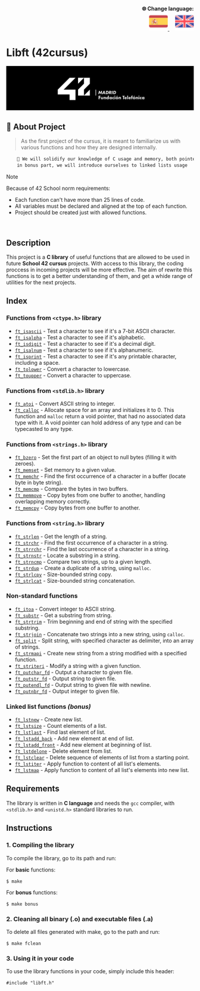 <p align="end">
  <strong>🌐 Change language:</strong><br>
  <a href="/README.es.md">
   <img src="https://github.com/Nachopuerto95/multilang/blob/main/ES.png" alt="Español" width="50">
 </a>&nbsp;&nbsp;&nbsp;
 <a href="/README.md">
   <img src="https://github.com/Nachopuerto95/multilang/blob/main/EN.png" alt="English" width="50">
 </a>
</p>

# Libft (42cursus)

<img src="https://github.com/Nachopuerto95/multilang/blob/main/42-Madrid%20-%20Edited.jpg">

## 📜 About Project
> As the first project of the cursus, it is meant to familiarize us with various functions and how they are designed internally.

```html
	🚀 We will solidify our knowledge of C usage and memory, both pointer usage and dynamic memory.
	in bonus part, we will introduce ourselves to linked lists usage
```
> [!NOTE]
> Because of 42 School norm requirements:
> * Each function can't have more than 25 lines of code.
> * All variables must be declared and aligned at the top of each function.
> * Project should be created just with allowed functions.
<br>

## Description

This project is a __C library__ of useful functions that are allowed to be used in future __School 42 cursus__ projects. With access to this library, the coding proccess in incoming projects will be more effective. The aim of rewrite this functions is to get a better understanding of them, and get a whide range of utilities for the next projects.

## Index
### Functions from `<ctype.h>` library
* [`ft_isascii`](https://github.com/Nachopuerto95/libft/blob/main/ft_isascii.c) - Test a character to see if it's a 7-bit ASCII character.
* [`ft_isalpha`](https://github.com/Nachopuerto95/libft/blob/main/ft_isalpha.c) - Test a character to see if it's alphabetic.
* [`ft_isdigit`](https://github.com/Nachopuerto95/libft/blob/main/ft_isdigit.c) - Test a character to see if it's a decimal digit.
* [`ft_isalnum`](https://github.com/Nachopuerto95/libft/blob/main/ft_isalnum.c) - Test a character to see if it's alphanumeric.
* [`ft_isprint`](https://github.com/Nachopuerto95/libft/blob/main/ft_isprint.c) - Test a character to see if it's any printable character, including a space.
* [`ft_tolower`](https://github.com/Nachopuerto95/libft/blob/main/ft_tolower.c) - Convert a character to lowercase.
* [`ft_toupper`](https://github.com/Nachopuerto95/libft/blob/main/ft_toupper.c) - Convert a character to uppercase.

### Functions from `<stdlib.h>` library
* [`ft_atoi`](https://github.com/Nachopuerto95/libft/blob/main/ft_atoi.c) - Convert ASCII string to integer.
* [`ft_calloc`](https://github.com/Nachopuerto95/libft/blob/main/ft_calloc.c) - Allocate space for an array and initializes it to 0. This function and `malloc` return a void pointer, that had no associated data type with it. A void pointer can hold address of any type and can be typecasted to any type.

### Functions from `<strings.h>` library
* [`ft_bzero`](https://github.com/Nachopuerto95/libft/blob/main/ft_bzero.c) - Set the first part of an object to null bytes (filling it with zeroes).
* [`ft_memset`](https://github.com/Nachopuerto95/libft/blob/main/ft_memset.c) - Set memory to a given value.
* [`ft_memchr`](https://github.com/Nachopuerto95/libft/blob/main/ft_memchr.c) - Find the first occurrence of a character in a buffer (locate byte in byte string).
* [`ft_memcmp`](https://github.com/Nachopuerto95/libft/blob/main/ft_memcmp.c) - Compare the bytes in two buffers.
* [`ft_memmove`](https://github.com/Nachopuerto95/libft/blob/main/ft_memmove.c) - Copy bytes from one buffer to another, handling overlapping memory correctly.
* [`ft_memcpy`](https://github.com/Nachopuerto95/libft/blob/main/ft_memcpy.c) - Copy bytes from one buffer to another.

### Functions from `<string.h>` library
* [`ft_strlen`](https://github.com/Nachopuerto95/libft/blob/main/ft_strlen.c) - Get the length of a string.
* [`ft_strchr`](https://github.com/Nachopuerto95/libft/blob/main/ft_strchr.c) - Find the first occurrence of a character in a string.
* [`ft_strrchr`](https://github.com/Nachopuerto95/libft/blob/main/ft_strrchr.c) - Find the last occurrence of a character in a string.
* [`ft_strnstr`](https://github.com/Nachopuerto95/libft/blob/main/ft_strnstr.c) - Locate a substring in a string.
* [`ft_strncmp`](https://github.com/Nachopuerto95/libft/blob/main/ft_strncmp.c) - Compare two strings, up to a given length.
* [`ft_strdup`](https://github.com/Nachopuerto95/libft/blob/main/ft_strdup.c) - Create a duplicate of a string, using `malloc`.
* [`ft_strlcpy`](https://github.com/Nachopuerto95/libft/blob/main/ft_strlcpy.c) - Size-bounded string copy.
* [`ft_strlcat`](https://github.com/Nachopuerto95/libft/blob/main/ft_strlcat.c) - Size-bounded string concatenation.

### Non-standard functions
* [`ft_itoa`](https://github.com/Nachopuerto95/libft/blob/main/ft_itoa.c) - Convert integer to ASCII string.
* [`ft_substr`](https://github.com/Nachopuerto95/libft/blob/main/ft_substr.c) - Get a substring from string.
* [`ft_strtrim`](https://github.com/Nachopuerto95/libft/blob/main/ft_strtrim.c) - Trim beginning and end of string with the specified substring.
* [`ft_strjoin`](https://github.com/Nachopuerto95/libft/blob/main/ft_strjoin.c) - Concatenate two strings into a new string, using `calloc`.
* [`ft_split`](https://github.com/Nachopuerto95/libft/blob/main/ft_split.c) - Split string, with specified character as delimiter, into an array of strings.
* [`ft_strmapi`](https://github.com/Nachopuerto95/libft/blob/main/ft_strmapi.c) - Create new string from a string modified with a specified function.
* [`ft_striteri`](https://github.com/Nachopuerto95/libft/blob/main/ft_striteri.c) - Modify a string with a given function.
* [`ft_putchar_fd`](https://github.com/Nachopuerto95/libft/blob/main/ft_putchar_fd.c) - Output a character to given file.
* [`ft_putstr_fd`](https://github.com/Nachopuerto95/libft/blob/main/ft_putstr_fd.c) - Output string to given file.
* [`ft_putendl_fd`](https://github.com/Nachopuerto95/libft/blob/main/ft_putendl_fd.c) - Output string to given file with newline.
* [`ft_putnbr_fd`](https://github.com/Nachopuerto95/libft/blob/main/ft_putnbr_fd.c) - Output integer to given file.

### Linked list functions *(bonus)*
* [`ft_lstnew`](https://github.com/Nachopuerto95/libft/blob/main/ft_lstnew_bonus.c) - Create new list.
* [`ft_lstsize`](https://github.com/Nachopuerto95/libft/blob/main/ft_lstsize_bonus.c) - Count elements of a list.
* [`ft_lstlast`](https://github.com/Nachopuerto95/libft/blob/main/ft_lstlast_bonus.c) - Find last element of list.
* [`ft_lstadd_back`](https://github.com/Nachopuerto95/libft/blob/main/ft_lstadd_back_bonus.c) - Add new element at end of list.
* [`ft_lstadd_front`](https://github.com/Nachopuerto95/libft/blob/main/ft_lstadd_front_bonus.c) - Add new element at beginning of list.
* [`ft_lstdelone`](https://github.com/Nachopuerto95/libft/blob/main/ft_lstdelone_bonus.c) - Delete element from list.
* [`ft_lstclear`](https://github.com/Nachopuerto95/libft/blob/main/ft_lstclear_bonus.c) - Delete sequence of elements of list from a starting point.
* [`ft_lstiter`](https://github.com/Nachopuerto95/libft/blob/main/ft_lstiter_bonus.c) - Apply function to content of all list's elements.
* [`ft_lstmap`](https://github.com/Nachopuerto95/libft/blob/main/ft_lstmap_bonus.c) - Apply function to content of all list's elements into new list.

## Requirements
The library is written in __C language__ and needs the `gcc` compiler, with `<stdlib.h>` and `<unistd.h>` standard libraries to run.

## Instructions

### 1. Compiling the library

To compile the library, go to its path and run:

For __basic__ functions:
```
$ make
```

For __bonus__ functions:
```
$ make bonus
```

### 2. Cleaning all binary (.o) and executable files (.a)

To delete all files generated with make, go to the path and run:
```
$ make fclean
```

### 3. Using it in your code

To use the library functions in your code, simply include this header:
```
#include "libft.h"
```

